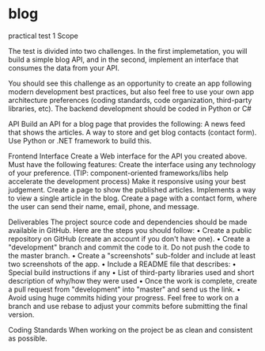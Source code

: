 # blog
practical test 1
Scope

The test is divided into two challenges. In the first implemetation, you will build a simple blog API, and in the second, implement an interface that consumes the data from your API.

You should see this challenge as an opportunity to create an app following modern development best practices, but also feel free to use your own app architecture preferences (coding standards, code organization, third-party libraries, etc). The backend development should be coded in Python or C#

API Build an API for a blog page that provides the following: A news feed that shows the articles. A way to store and get blog contacts (contact form). Use Python or .NET framework to build this.

Frontend Interface Create a Web interface for the API you created above. Must have the following features: Create the interface using any technology of your preference. (TIP: component-oriented frameworks/libs help accelerate the development process) Make it responsive using your best judgement. Create a page to show the published articles. Implements a way to view a single article in the blog. Create a page with a contact form, where the user can send their name, email, phone, and message.

Deliverables The project source code and dependencies should be made available in GitHub. Here are the steps you should follow: • Create a public repository on GitHub (create an account if you don't have one). • Create a "development" branch and commit the code to it. Do not push the code to the master branch. • Create a "screenshots" sub-folder and include at least two screenshots of the app. • Include a README file that describes: • Special build instructions if any • List of third-party libraries used and short description of why/how they were used • Once the work is complete, create a pull request from "development" into "master" and send us the link. • Avoid using huge commits hiding your progress. Feel free to work on a branch and use rebase to adjust your commits before submitting the final version.

Coding Standards When working on the project be as clean and consistent as possible.
